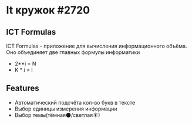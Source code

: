 # It кружок #2720
## ICT Formulas

ICT Formulas - приложение для вычисления информационного объёма. Оно объединяет две главных формулы информатики

 - 2**i = N
 - K * i = I

## Features
- Автоматический подсчёта кол-во букв в тексте
- Выбор единицы измерения информации
- Выбор темы(тёмная🌑/светлая☀)